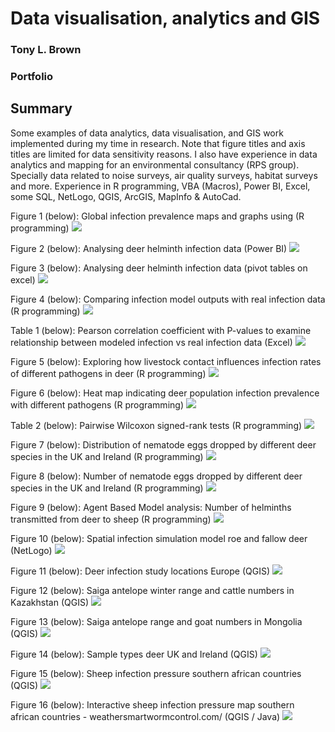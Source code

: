 # Data visualisation, analytics and GIS
### Tony L. Brown
### Portfolio

## Summary

Some examples of data analytics, data visualisation, and GIS work implemented during my time in research. Note that figure titles and axis titles are limited for data sensitivity reasons. I also have experience in data analytics and mapping for an environmental consultancy (RPS group). Specially data related to noise surveys, air quality surveys, habitat surveys and more. Experience in R programming, VBA (Macros), Power BI, Excel, some SQL, NetLogo, QGIS, ArcGIS, MapInfo & AutoCad. 

Figure 1 (below): Global infection prevalence maps and graphs using (R programming)
![](https://raw.githubusercontent.com/tonysdatamodels/data_and_gis/main/docs/Global%20Infection%20Figure.png)

Figure 2 (below): Analysing deer helminth infection data (Power BI)
![](https://raw.githubusercontent.com/tonysdatamodels/data_and_gis/main/docs/Power%20Bi%20Example.png)

Figure 3 (below): Analysing deer helminth infection data (pivot tables on excel)
![](https://raw.githubusercontent.com/tonysdatamodels/data_and_gis/main/docs/Pivot%20Table.png)

Figure 4 (below): Comparing infection model outputs with real infection data (R programming)
![](https://raw.githubusercontent.com/tonysdatamodels/data_and_gis/main/docs/Line%20and%20Bar%20Example.png)

Table 1 (below): Pearson correlation coefficient with P-values to examine relationship between modeled infection vs real infection data (Excel)
![](https://raw.githubusercontent.com/tonysdatamodels/data_and_gis/main/docs/Pearsons%20Correlation%20and%20P%20Values.png)

Figure 5 (below): Exploring how livestock contact influences infection rates of different pathogens in deer (R programming) 
![](https://raw.githubusercontent.com/tonysdatamodels/data_and_gis/main/docs/Livestock%20Contact%20Figure.png)

Figure 6 (below): Heat map indicating deer population infection prevalence with different pathogens (R programming)
![](https://raw.githubusercontent.com/tonysdatamodels/data_and_gis/main/docs/Deer%20Helminth%20Heatmap%20Example.png)

Table 2 (below): Pairwise Wilcoxon signed-rank tests (R programming)
![](https://raw.githubusercontent.com/tonysdatamodels/data_and_gis/main/docs/Table%20Pairwise%20Wilcox%20Test.png)

Figure 7 (below): Distribution of nematode eggs dropped by different deer species in the UK and Ireland (R programming) 
![](https://raw.githubusercontent.com/tonysdatamodels/data_and_gis/main/docs/Nematode%20Egg%20Distribution%20Deer.png)

Figure 8 (below): Number of nematode eggs dropped by different deer species in the UK and Ireland (R programming) 
![](https://raw.githubusercontent.com/tonysdatamodels/data_and_gis/main/docs/Nematode%20Egg%20by%20Deer%20Type.png)

Figure 9 (below): Agent Based Model analysis: Number of helminths transmitted from deer to sheep (R programming)
![](https://raw.githubusercontent.com/tonysdatamodels/data_and_gis/main/docs/Agent%20Based%20Model%20GGPLOT.png)

Figure 10 (below): Spatial infection simulation model roe and fallow deer (NetLogo)
![](https://raw.githubusercontent.com/tonysdatamodels/data_and_gis/main/docs/Spatial%20Simulation%20Model.png)

Figure 11 (below): Deer infection study locations Europe (QGIS)
![](https://raw.githubusercontent.com/tonysdatamodels/data_and_gis/main/docs/Deer%20Helminth%20Studies%20Europe.png)

Figure 12 (below): Saiga antelope winter range and cattle numbers in Kazakhstan (QGIS)
![](https://raw.githubusercontent.com/tonysdatamodels/data_and_gis/main/docs/Saiga%20Range%20and%20Livestock%20Numbers%20Kazakhstan.png)

Figure 13 (below): Saiga antelope range and goat numbers in Mongolia (QGIS)
![](https://raw.githubusercontent.com/tonysdatamodels/data_and_gis/main/docs/Saiga%20Range%20and%20Livestock%20Numbers%20Mongolia.png)

Figure 14 (below): Sample types deer UK and Ireland (QGIS)
![](https://raw.githubusercontent.com/tonysdatamodels/data_and_gis/main/docs/Sample%20Types%20Deer%20UK%20Ireland.png)

Figure 15 (below): Sheep infection pressure southern african countries (QGIS)
![](https://raw.githubusercontent.com/tonysdatamodels/data_and_gis/main/docs/Infection%20Pressure%20Southern%20Africa.png)

Figure 16 (below): Interactive sheep infection pressure map southern african countries - weathersmartwormcontrol.com/ (QGIS / Java)
![](https://raw.githubusercontent.com/tonysdatamodels/data_and_gis/main/docs/Interactive%20Infection%20Map.png)
